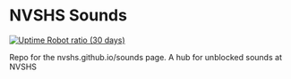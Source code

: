 # NVSHS Sounds

[![Uptime Robot ratio (30 days)](https://img.shields.io/uptimerobot/ratio/m792992486-89cef1b7679589f8ef6ae75f?style=for-the-badge)](https://stats.uptimerobot.com/kKgzyfkzw7)

Repo for the nvshs.github.io/sounds page.
A hub for unblocked sounds at NVSHS
